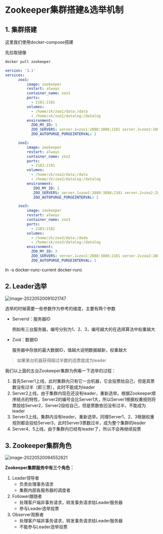 # Zookeeper集群搭建&选举机制

## 1. 集群搭建

这里我们使用docker-compose搭建

先拉取镜像

```java
docker pull zookeeper
```



```yaml
version: '3.1'
services:
      zoo1:
          image: zookeeper
          restart: always
          container_name: zoo1
          ports:
            - 2181:2181
          volumes:
            - /home/zk/zoo1/data:/data
            - /home/zk/zoo1/datalog:/datalog
          environment:
            ZOO_MY_ID: 1
            ZOO_SERVERS: server.1=zoo1:2888:3888;2181 server.2=zoo2:2888:3888;2181 server.3=zoo3:2888:3888;2181
            ZOO_AUTOPURGE_PURGEINTERVAL: 1

      zoo2:
          image: zookeeper
          restart: always
          container_name: zoo2
          ports:
            - 2182:2181
          volumes:
            - /home/zk/zoo2/data:/data
            - /home/zk/zoo2/datalog:/datalog
          environment:
             ZOO_MY_ID: 2
             ZOO_SERVERS: server.1=zoo1:2888:3888;2181 server.2=zoo2:2888:3888;2181 server.3=zoo3:2888:3888;2181
             ZOO_AUTOPURGE_PURGEINTERVAL: 1

      zoo3:
          image: zookeeper
          restart: always
          container_name: zoo3
          ports:
            - 2183:2181
          volumes:
            - /home/zk/zoo3/data:/dada
            - /home/zk/zoo3/datalog:/datalog
          environment:
            ZOO_MY_ID: 3
            ZOO_SERVERS: server.1=zoo1:2888:3888;2181 server.2=zoo2:2888:3888;2181 server.3=zoo3:2888:3888;2181
            ZOO_AUTOPURGE_PURGEINTERVAL: 1

```

ln -s docker-runc-current docker-runc

## 2. Leader选举

![image-20220520091021747](https://cdn.fengxianhub.top/resources-master/202205200910258.png)

选举的时候需要一些参数作为参考的维度，主要有两个参数

- Serverid：服务器ID

  例如有三台服务器，编号分别为1、2、3，编号越大的在选择算法中权重越大

- Zxid：数据ID

  服务器中存放的最大数据ID，值越大说明数据越新，权重越大

>如果某台机器获得超过半数的选票就成为leader

我们以上面的五台Zookeeper集群为例看一下选举的过程：

1. 首先Server1上线，此时集群内只有它一台机器，它会投票给自己，但是其票数没有过半（即三票），此时不能成为leader
2. Server2上线，由于集群内现在还没有leader，重新选举。根据Zookeeper顺序结点的特性，Server2的编号会比Server1大，所以Server1根据权重规则将票投给Server2，Server2投给自己，但是票数依旧没有过半，不能成为leader
3. Server3上线，集群内没有leader，重新选举。同理Server1、2、3根据权重规则都会投给Server3，此时Server3票数过半，成为整个集群的leader
4. Server4、5上线，由于集群内已经有leader了，所以不会再继续投票

## 3. Zookeeper集群角色

![image-20220520094552621](https://cdn.fengxianhub.top/resources-master/202205200945742.png)

**Zookeeper集群服务中有三个角色：**

1. Leader领导者
   - 负责处理事务请求
   - 集群内部各服务器的调度者
2. Follower跟随者
   - 处理客户端非事务请求，转发事务请求给Leader服务器
   - 参与Leader选举投票
3. Observer观察者
   - 处理客户端非事务请求，转发事务请求给Leader服务器
   - 不能参与Leader选举投票

































